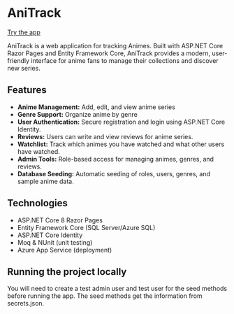 # AniTrack

[Try the app](https://anitrack-a9hubvg6ctguh2c0.germanywestcentral-01.azurewebsites.net)

AniTrack is a web application for tracking Animes. Built with ASP.NET Core Razor Pages and Entity Framework Core, AniTrack provides a modern, user-friendly interface for anime fans to manage their collections and discover new series.

## Features

- **Anime Management:** Add, edit, and view anime series
- **Genre Support:** Organize anime by genre
- **User Authentication:** Secure registration and login using ASP.NET Core Identity.
- **Reviews:** Users can write and view reviews for anime series.
- **Watchlist:** Track which animes you have watched and what other users have watched.
- **Admin Tools:** Role-based access for managing animes, genres, and reviews.
- **Database Seeding:** Automatic seeding of roles, users, genres, and sample anime data.

## Technologies

- ASP.NET Core 8 Razor Pages
- Entity Framework Core (SQL Server/Azure SQL)
- ASP.NET Core Identity
- Moq & NUnit (unit testing)
- Azure App Service (deployment)

## Running the project locally

You will need to create a test admin user and test user for the seed methods before running the app. The seed methods get the information from secrets.json.